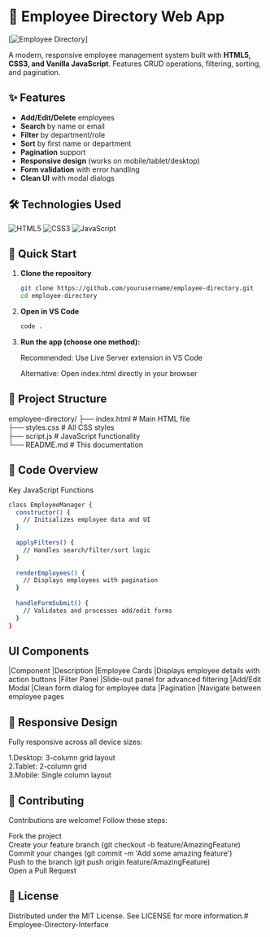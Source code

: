 # 📂 Employee Directory Web App

[![Employee Directory]()]

A modern, responsive employee management system built with **HTML5, CSS3, and Vanilla JavaScript**. Features CRUD operations, filtering, sorting, and pagination.

## ✨ Features

- **Add/Edit/Delete** employees<br>
- **Search** by name or email<br>
- **Filter** by department/role<br>
- **Sort** by first name or department<br>
- **Pagination** support<br>
- **Responsive design** (works on mobile/tablet/desktop)<br>
- **Form validation** with error handling<br>
- **Clean UI** with modal dialogs<br>

## 🛠️ Technologies Used

![HTML5](https://img.shields.io/badge/-HTML5-E34F26?logo=html5&logoColor=white)
![CSS3](https://img.shields.io/badge/-CSS3-1572B6?logo=css3&logoColor=white)
![JavaScript](https://img.shields.io/badge/-JavaScript-F7DF1E?logo=javascript&logoColor=black)

## 🚀 Quick Start

1. **Clone the repository**
   ```bash
   git clone https://github.com/yourusername/employee-directory.git
   cd employee-directory
   ```
2. **Open in VS Code**
   ```bash
   code .
   ```
3. **Run the app (choose one method):**

   Recommended: Use Live Server extension in VS Code

   Alternative: Open index.html directly in your browser   

## 🎨 Project Structure

employee-directory/
├── index.html          # Main HTML file<br>
├── styles.css          # All CSS styles<br>
├── script.js           # JavaScript functionality<br>
└── README.md           # This documentation<br>

## 📝 Code Overview

Key JavaScript Functions
```bash
class EmployeeManager {
  constructor() {
    // Initializes employee data and UI
  }
  
  applyFilters() {
    // Handles search/filter/sort logic
  }
  
  renderEmployees() {
    // Displays employees with pagination
  }
  
  handleFormSubmit() {
    // Validates and processes add/edit forms
  }
}
```
## UI Components
|Component	    |Description
|Employee Cards	|Displays employee details with action buttons
|Filter Panel	|Slide-out panel for advanced filtering
|Add/Edit Modal	|Clean form dialog for employee data
|Pagination     |Navigate between employee pages

## 📱 Responsive Design
Fully responsive across all device sizes:

1.Desktop: 3-column grid layout<br>
2.Tablet: 2-column grid<br>
3.Mobile: Single column layout<br>

## 🤝 Contributing
Contributions are welcome! Follow these steps:

Fork the project<br>
Create your feature branch (git checkout -b feature/AmazingFeature)<br>
Commit your changes (git commit -m 'Add some amazing feature')<br>
Push to the branch (git push origin feature/AmazingFeature)<br>
Open a Pull Request<br>

## 📜 License

Distributed under the MIT License. See LICENSE for more information.# Employee-Directory-Interface
